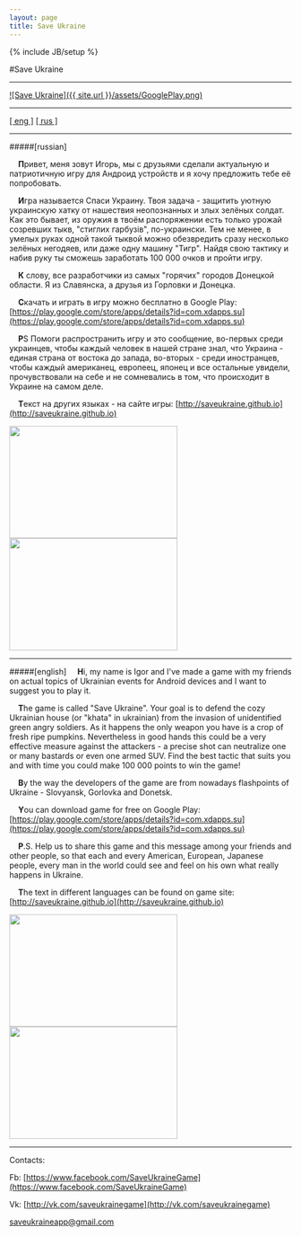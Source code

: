 ```yaml
---
layout: page
title: Save Ukraine
---
```

{% include JB/setup %}



#Save Ukraine

<!--<img src="{{ site.url }}/assets/SmallIcon.png" width="50" height="50">-->

---

[ ![Save Ukraine]({{ site.url }}/assets/GooglePlay.png) ](https://play.google.com/store/apps/details?id=com.xdapps.su)

---

[[ eng ]](#english) [[ rus ]](#russian)

---

#####[russian]

&nbsp;&nbsp;&nbsp;&nbsp;**П**ривет, меня зовут Игорь, мы с друзьями сделали актуальную и патриотичную игру для Андроид устройств и я хочу предложить тебе её попробовать.

&nbsp;&nbsp;&nbsp;&nbsp;**И**гра называется Спаси Украину. Твоя задача - защитить уютную украинскую хатку от нашествия неопознанных и злых зелёных солдат. Как это бывает, из оружия в твоём распоряжении есть только урожай созревших тыкв, "стиглих гарбузiв", по-украински. Тем не менее, в умелых руках одной такой тыквой можно обезвредить сразу несколько зелёных негодяев, или даже одну машину "Тигр". Найдя свою тактику и набив руку ты сможешь заработать 100 000 очков и пройти игру.

&nbsp;&nbsp;&nbsp;&nbsp;**К** слову, все разработчики из самых "горячих" городов Донецкой области. Я из Славянска, а друзья из Горловки и Донецка.

&nbsp;&nbsp;&nbsp;&nbsp;**С**качать и играть в игру можно бесплатно в Google Play: [https://play.google.com/store/apps/details?id=com.xdapps.su](https://play.google.com/store/apps/details?id=com.xdapps.su)

&nbsp;&nbsp;&nbsp;&nbsp;**P**S Помоги распространить игру и это сообщение, во-первых среди украинцев, чтобы каждый человек в нашей стране знал, что Украина - единая страна от востока до запада, во-вторых - среди иностранцев, чтобы каждый американец, европеец, японец и все остальные увидели, прочувствовали на себе и не сомневались в том, что происходит в Украине на самом деле.

&nbsp;&nbsp;&nbsp;&nbsp;**Т**екст на других языках - на сайте игры: [http://saveukraine.github.io](http://saveukraine.github.io)

<img src="{{ site.url }}/assets/screens/MainMenuUkr.png" width="300" height="200">
<img src="{{ site.url }}/assets/screens/ShotUkr.png" width="300" height="200">

---

#####[english]
&nbsp;&nbsp;&nbsp;&nbsp;**H**i, my name is Igor and I've made a game with my friends on actual topics of Ukrainian events for Android devices and I want to suggest you to play it.

&nbsp;&nbsp;&nbsp;&nbsp;**T**he game is called "Save Ukraine". Your goal is to defend the cozy Ukrainian house (or "khata" in ukrainian) from the invasion of unidentified green angry soldiers. As it happens the only weapon you have is a crop of fresh ripe pumpkins. Nevertheless in good hands this could be a very effective measure against the attackers - a precise shot can neutralize one or many bastards or even one armed SUV. Find the best tactic that suits you and with time you could make 100 000 points to win the game!

&nbsp;&nbsp;&nbsp;&nbsp;**B**y the way the developers of the game are from nowadays flashpoints of Ukraine - Slovyansk, Gorlovka and Donetsk.

&nbsp;&nbsp;&nbsp;&nbsp;**Y**ou can download game for free on Google Play: [https://play.google.com/store/apps/details?id=com.xdapps.su](https://play.google.com/store/apps/details?id=com.xdapps.su)

&nbsp;&nbsp;&nbsp;&nbsp;**P**.S. Help us to share this game and this message among your friends and other people, so that each and every American, European, Japanese people, every man in the world could see and feel on his own what really happens in Ukraine.

&nbsp;&nbsp;&nbsp;&nbsp;**T**he text in different languages can be found on game site: [http://saveukraine.github.io](http://saveukraine.github.io)

<img src="{{ site.url }}/assets/screens/MainMenuEng.png" width="300" height="200">
<img src="{{ site.url }}/assets/screens/ShotEng.png" width="300" height="200">

---

Contacts:

Fb: [https://www.facebook.com/SaveUkraineGame](https://www.facebook.com/SaveUkraineGame)

Vk: [http://vk.com/saveukrainegame](http://vk.com/saveukrainegame)

saveukraineapp@gmail.com
